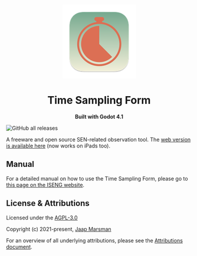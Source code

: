 <p align="center">
<img src="./design_files/main_icon_small.png" width="200" height="200">
</p>

<h1 align="center">Time Sampling Form</h1>
<p align="center"><strong>Built with Godot 4.1</strong></p>

<img alt="GitHub all releases" src="https://img.shields.io/github/downloads/hobbesjaap/time-sampling-form/total">

A freeware and open source SEN-related observation tool. The <a href="https://www.internationalsengroup.org/tsf_web/" target="_blank">web version is available here</a> (now works on iPads too).

## Manual

For a detailed manual on how to use the Time Sampling Form, please go to <a href="https://docs.internationalsengroup.org/tsf.html" target="_blank">this page on the ISENG website</a>.

## License & Attributions

Licensed under the [AGPL-3.0](LICENSE.md)

Copyright (c) 2021-present, [Jaap Marsman](https://www.jaapmarsman.com/)

For an overview of all underlying attributions, please see the [Attributions document](ATTRIBUTIONS.md).

